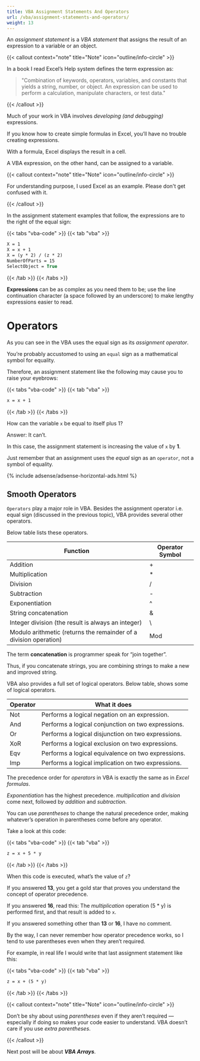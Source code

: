 ```yaml
---
title: VBA Assignment Statements And Operators
url: /vba/assignment-statements-and-operators/
weight: 13
---
```


An *assignment statement* is a *VBA statement* that assigns the result of an expression to a variable or an object. 

{{< callout context="note" title="Note" icon="outline/info-circle" >}}

In a book I read Excel’s Help system defines the term expression as: 

> "Combination of keywords, operators, variables, and constants that yields a string, number, or object. An expression can be used to perform a calculation, manipulate characters, or test data." 

{{< /callout >}}

Much of your work in VBA involves *developing (and debugging)* expressions. 

If you know how to create simple formulas in Excel, you’ll have no trouble creating expressions. 

With a formula, Excel displays the result in a cell. 

A VBA expression, on the other hand, can be assigned to a variable. 

{{< callout context="note" title="Note" icon="outline/info-circle" >}}

For understanding purpose, I used Excel as an example. Please don't get confused with it. 

{{< /callout >}}

In the assignment statement examples that follow, the expressions are to the right of the equal sign: 

{{< tabs "vba-code" >}}
{{< tab "vba" >}}

```vb {lineNos=true lineNoStart=1}
X = 1
X = x + 1
X = (y * 2) / (z * 2)
NumberOfParts = 15
SelectObject = True
```

{{< /tab >}}
{{< /tabs >}}

**Expressions** can be as complex as you need them to be; use the line continuation character (a space followed by an underscore) to make lengthy expressions easier to read. 

# Operators

As you can see in the VBA uses the equal sign as its *assignment operator*. 

You’re probably accustomed to using an `equal` sign as a mathematical symbol for equality. 

Therefore, an assignment statement like the following may cause you to raise your eyebrows: 

{{< tabs "vba-code" >}}
{{< tab "vba" >}}

```vb {lineNos=true lineNoStart=1}
x = x + 1
```

{{< /tab >}}
{{< /tabs >}}

How can the variable `x` be equal to itself plus 1? 

Answer: It can’t. 

In this case, the assignment statement is increasing the value of `x` by **1**. 

Just remember that an assignment uses the *equal* sign as an `operator`, not a symbol of equality. 

{% include adsense/adsense-horizontal-ads.html %}

## Smooth Operators

`Operators` play a major role in VBA. Besides the assignment operator i.e. equal sign (discussed in the previous topic), VBA provides several other operators. 

Below table lists these operators. 

| Function                                            | Operator Symbol |
|-----------------------------------------------------|-----------------|
| Addition                                            | +               |
| Multiplication                                      | *               |
| Division                                            | /               |
| Subtraction                                         | -               |
| Exponentiation                                      | ^               |
| String concatenation                                | &               |
| Integer division (the result is always an integer)  | \               |
| Modulo arithmetic (returns the remainder of a division operation) | Mod |

The term **concatenation** is programmer speak for “join together”. 

Thus, if you concatenate strings, you are combining strings to make a new and improved string. 

VBA also provides a full set of logical operators. Below table, shows some of logical operators. 

| Operator | What it does                                      |
|----------|---------------------------------------------------|
| Not      | Performs a logical negation on an expression.     |
| And      | Performs a logical conjunction on two expressions.|
| Or       | Performs a logical disjunction on two expressions.|
| XoR      | Performs a logical exclusion on two expressions.  |
| Eqv      | Performs a logical equivalence on two expressions.|
| Imp      | Performs a logical implication on two expressions.|


The precedence order for *operators* in VBA is exactly the same as in *Excel formulas*. 

*Exponentiation* has the highest precedence. *multiplication* and *division* come next, followed by *addition* and *subtraction*. 

You can use *parentheses* to change the natural precedence order, making whatever’s operation in parentheses come before any operator. 

Take a look at this code: 

{{< tabs "vba-code" >}}
{{< tab "vba" >}}

```vb {lineNos=true lineNoStart=1}
z = x + 5 * y
```

{{< /tab >}}
{{< /tabs >}}

When this code is executed, what’s the value of `z`? 

If you answered **13**, you get a gold star that proves you understand the concept of operator precedence. 

If you answered **16**, read this: The *multiplication* operation (5 * y) is performed first, and that result is added to `x`. 

If you answered something other than **13** or **16**, I have no comment.

By the way, I can never remember how operator precedence works, so I tend to use parentheses even when they aren’t required. 

For example, in real life I would write that last assignment statement like this: 

{{< tabs "vba-code" >}}
{{< tab "vba" >}}

```vb {lineNos=true lineNoStart=1}
z = x + (5 * y)
```

{{< /tab >}}
{{< /tabs >}}

{{< callout context="note" title="Note" icon="outline/info-circle" >}}

Don’t be shy about using *parentheses* even if they aren’t required — especially if doing so makes your code easier to understand. VBA doesn’t care if you use *extra parentheses*. 

{{< /callout >}}

Next post will be about ***VBA Arrays***.
